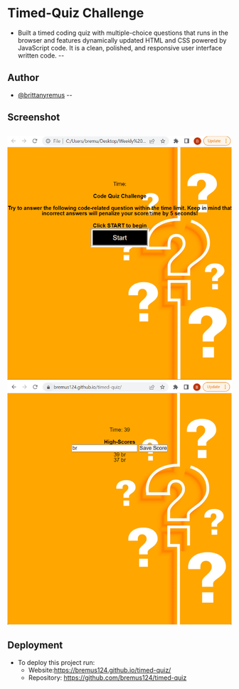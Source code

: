 # Timed-Quiz Challenge 
- Built a timed coding quiz with multiple-choice questions that runs in the browser and features dynamically updated HTML and CSS powered by JavaScript code. It is a clean, polished, and responsive user interface written code.
--
## Author

- [@brittanyremus](https://www.github.com/bremus124)
--
## Screenshot

![Screenshot](screenshot1.png)
![Screenshot](screenshot2.png)
--
## Deployment

- To deploy this project run:
    - Website:https://bremus124.github.io/timed-quiz/
    - Repository: https://github.com/bremus124/timed-quiz
